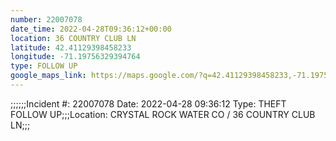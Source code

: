 ```yaml
---
number: 22007078
date_time: 2022-04-28T09:36:12+00:00
location: 36 COUNTRY CLUB LN
latitude: 42.41129398458233
longitude: -71.19756329394764
type: FOLLOW UP
google_maps_link: https://maps.google.com/?q=42.41129398458233,-71.19756329394764
---
```


;;;;;;Incident #: 22007078  Date: 2022-04-28 09:36:12   Type: THEFT FOLLOW UP;;;Location: CRYSTAL ROCK WATER CO / 36 COUNTRY CLUB LN;;;
